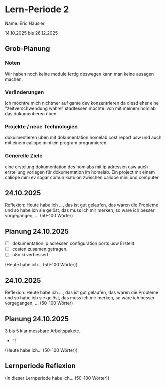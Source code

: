 # Lern-Periode 2
Name: Eric Häusler

14.10.2025 bis 26.12.2025

## Grob-Planung
### Noten
Wir haben noch keine module fertig deswegen kann man keine ausagen machen.

### Veränderungen
ich möchtre mich nichtmer auf game dev konzentrieren da diesd eher eine "zeitverschwendung währe" stadtessen mochte ivch mit meinem homlab das dokumentieren üben

### Projekte / neue Technologien
dokuimentieren üben mit dokumentation homelab cost report usw und auch mit einem caliope mini ein program programieren.

### Generelle Ziele
eine erstelung dokumentation des homlabs mit ip adressen usw auch erstellung vorlagen für dokumentation im homelab. Ein project mit einem caliope mini ev sogar comun kiatuion zwischen caliope mini und computer 

## 24.10.2025
Reflexion: Heute habe ich …, das ist gut gelaufen, das waren die Probleme und so habe ich sie gelöst, das muss ich mir merken, so wäre ich besser vorgegangen, ... (50-100 Wörter)

## Planung 24.10.2025

- [ ] dokumentation ip adressen configuration ports usw Erstellt.
- [ ] costen zusamen getragen.
- [ ] n8n ki verbessert.

(Heute habe ich... (50-100 Wörter))

## 24.10.2025
Reflexion: Heute habe ich …, das ist gut gelaufen, das waren die Probleme und so habe ich sie gelöst, das muss ich mir merken, so wäre ich besser vorgegangen, ... (50-100 Wörter)

## Planung 24.10.2025
3 bis 5 klar messbare Arbeitspakete.

- [ ] 

(Heute habe ich... (50-100 Wörter))

## Lernperiode Reflexion
(In dieser Lernperiode habe ich... (50-100 Wörter))
